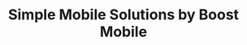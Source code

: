 ---
title: "Simple Mobile Solutions by Boost Mobile"
url: /baltimore/simple-mobile-solutions-by-boost-mobile/
shop: mobile phone
---